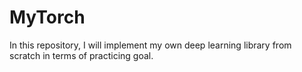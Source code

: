 # MyTorch
In this repository, I will implement my own deep learning library from scratch in terms of practicing goal.
